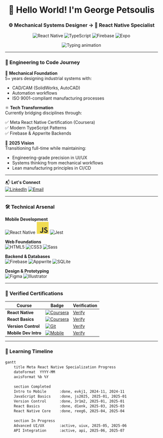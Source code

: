 <h1 align="center">👋 Hello World! I'm George Petsoulis</h1>
<h3 align="center">⚙️ Mechanical Systems Designer → 📱 React Native Specialist</h3>

<p align="center">
  <img src="https://img.shields.io/badge/React_Native-20232A?style=for-the-badge&logo=react&logoColor=61DAFB" alt="React Native">
  <img src="https://img.shields.io/badge/TypeScript-3178C6?style=for-the-badge&logo=typescript&logoColor=white" alt="TypeScript">
  <img src="https://img.shields.io/badge/Firebase-FFCA28?style=for-the-badge&logo=firebase&logoColor=black" alt="Firebase">
  <img src="https://img.shields.io/badge/Expo-000020?style=for-the-badge&logo=expo&logoColor=white" alt="Expo">
</p>

<p align="center">
  <img src="https://readme-typing-svg.demolab.com?font=Roboto&size=24&duration=4000&pause=1000&color=61DAFB&center=true&vCenter=true&width=435&lines=From+CAD+Design+To+Clean+Code;Precision+In+Both+Realms" alt="Typing animation">
</p>


---

### 🚀 Engineering to Code Journey

🔩 **Mechanical Foundation**  
5+ years designing industrial systems with:
- CAD/CAM (SolidWorks, AutoCAD)
- Automation workflows
- ISO 9001-compliant manufacturing processes

⚛️ **Tech Transformation**  
Currently bridging disciplines through:

✅ Meta React Native Certification (Coursera)  
✅ Modern TypeScript Patterns  
✅ Firebase & Appwrite Backends

🎯 **2025 Vision**  
Transitioning full-time while maintaining:
- Engineering-grade precision in UI/UX  
- Systems thinking from mechanical workflows  
- Lean manufacturing principles in CI/CD

---

📬 **Let's Connect**  
[![LinkedIn](https://img.shields.io/badge/LinkedIn-0A66C2?style=flat-square&logo=linkedin&logoColor=white)](https://www.linkedin.com/in/georgios-petsoulis-02b3ba365/) 
[![Email](https://img.shields.io/badge/Email-EA4335?style=flat-square&logo=gmail&logoColor=white)](mailto:petsoulis.appdev@gmail.com)

---


### 🛠 Technical Arsenal

**Mobile Development**  
<img src="https://reactnative.dev/img/header_logo.svg" width="40" title="React Native"> 
<img src="https://raw.githubusercontent.com/devicons/devicon/master/icons/javascript/javascript-original.svg" width="40" title="JavaScript"> 
<img src="https://www.vectorlogo.zone/logos/jestjsio/jestjsio-icon.svg" width="40" title="Jest">

**Web Foundations**  
<img src="https://www.vectorlogo.zone/logos/w3_html5/w3_html5-icon.svg" width="40" title="HTML5"> 
<img src="https://www.vectorlogo.zone/logos/w3_css/w3_css-icon.svg" width="40" title="CSS3"> 
<img src="https://www.vectorlogo.zone/logos/sass-lang/sass-lang-icon.svg" width="40" title="Sass">

**Backend & Databases**  
<img src="https://firebase.google.com/static/downloads/brand-guidelines/PNG/logo-logomark.png" 
     width="40" 
     alt="Firebase">
<img src="https://www.vectorlogo.zone/logos/appwriteio/appwriteio-icon.svg" width="40" title="Appwrite"> 
<img src="https://www.vectorlogo.zone/logos/sqlite/sqlite-icon.svg" width="40" title="SQLite">

**Design & Prototyping**  
<img src="https://www.vectorlogo.zone/logos/figma/figma-icon.svg" width="40" title="Figma"> 
<img src="https://www.vectorlogo.zone/logos/adobe_illustrator/adobe_illustrator-icon.svg" width="40" title="Illustrator">

---

### 📜 Verified Certifications

| Course | Badge | Verification |
|--------|-------|--------------|
| **React Native** | [![Coursera](https://img.shields.io/badge/React_Native-Expert-61DAFB?logo=react&style=flat-square)](https://www.coursera.org/account/accomplishments/verify/REEG6XRR3PB7) | [Verify](https://www.coursera.org/account/accomplishments/verify/REEG6XRR3PB7) |
| **React Basics** | [![Coursera](https://img.shields.io/badge/React_Core-Expert-61DAFB?logo=react&style=flat-square)](https://www.coursera.org/account/accomplishments/verify/D1ENKN7NU6Z0) | [Verify](https://www.coursera.org/account/accomplishments/verify/D1ENKN7NU6Z0) |
| **Version Control** | [![Git](https://img.shields.io/badge/Version_Control-Expert-F05032?logo=git&style=flat-square)](https://www.coursera.org/account/accomplishments/verify/3R1M25CRT069) | [Verify](https://www.coursera.org/account/accomplishments/verify/3R1M25CRT069) |
| **Mobile Dev Intro** | [![Mobile](https://img.shields.io/badge/Mobile_Development-Foundations-000000?logo=android&style=flat-square)](https://www.coursera.org/account/accomplishments/verify/EVKJ1TDHTCYA) | [Verify](https://www.coursera.org/account/accomplishments/verify/EVKJ1TDHTCYA) |

---

### 📅 Learning Timeline

```mermaid
gantt
    title Meta React Native Specialization Progress
    dateFormat  YYYY-MM
    axisFormat %b %Y
    
    section Completed
    Intro to Mobile      :done, evkj1, 2024-11, 2024-11
    JavaScript Basics    :done, js2025, 2025-01, 2025-01
    Version Control      :done, 3r1m2, 2025-01, 2025-01
    React Basics         :done, d1enk, 2025-03, 2025-03
    React Native Core    :done, reeg6, 2025-04, 2025-04
    
    section In Progress
    Advanced UI/UX       :active, uiux, 2025-05, 2025-06
    API Integration      :active, api, 2025-06, 2025-07
